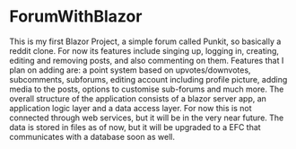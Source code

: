 # ForumWithBlazor
This is my first Blazor Project, a simple forum called Punkit, so basically a reddit clone. For now its features include singing up, logging in, creating, editing and removing posts, and also commenting on them.
Features that I plan on adding are:  a point system based on upvotes/downvotes, subcomments, subforums, editing account including profile  picture, adding media to the posts, options to customise sub-forums and much more.
The overall structure of the application consists of a blazor server app, an application logic layer and a data access layer. 
For now this is not connected through web services, but it will be in the very near future. 
The data is stored in files as of now, but it will be upgraded to a EFC that communicates with a database soon as well.
